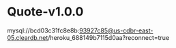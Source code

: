 # Quote-v1.0.0
 mysql://bcd03c31fc8e8b:93927c85@us-cdbr-east-05.cleardb.net/heroku_688149b7115d0aa?reconnect=true
